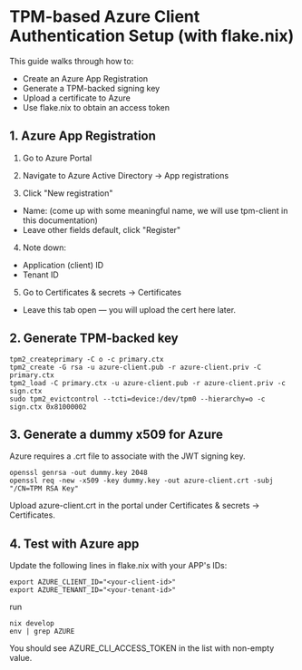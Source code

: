 # TPM-based Azure Client Authentication Setup (with flake.nix)

This guide walks through how to:

- Create an Azure App Registration
- Generate a TPM-backed signing key
- Upload a certificate to Azure
- Use flake.nix to obtain an access token

## 1. Azure App Registration

1. Go to Azure Portal

2. Navigate to Azure Active Directory → App registrations

3. Click "New registration"

- Name: (come up with some meaningful name, we will use tpm-client in this documentation)
- Leave other fields default, click "Register"

4. Note down:

- Application (client) ID
- Tenant ID

5. Go to Certificates & secrets → Certificates

- Leave this tab open — you will upload the cert here later.

## 2. Generate TPM-backed key

```
tpm2_createprimary -C o -c primary.ctx
tpm2_create -G rsa -u azure-client.pub -r azure-client.priv -C primary.ctx
tpm2_load -C primary.ctx -u azure-client.pub -r azure-client.priv -c sign.ctx
sudo tpm2_evictcontrol --tcti=device:/dev/tpm0 --hierarchy=o -c sign.ctx 0x81000002
```

## 3. Generate a dummy x509 for Azure

Azure requires a .crt file to associate with the JWT signing key.

```
openssl genrsa -out dummy.key 2048
openssl req -new -x509 -key dummy.key -out azure-client.crt -subj "/CN=TPM RSA Key"
```

Upload azure-client.crt in the portal under Certificates & secrets → Certificates.

## 4. Test with Azure app

Update the following lines in flake.nix with your APP's IDs:

```
export AZURE_CLIENT_ID="<your-client-id>"
export AZURE_TENANT_ID="<your-tenant-id>"
```

run

```
nix develop
env | grep AZURE
```

You should see AZURE_CLI_ACCESS_TOKEN in the list with non-empty value.
